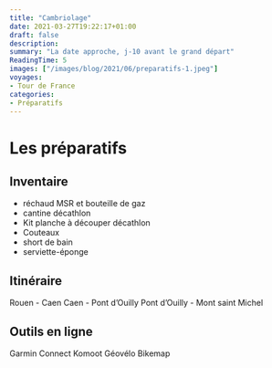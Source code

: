 ```yaml
---
title: "Cambriolage"
date: 2021-03-27T19:22:17+01:00
draft: false
description: 
summary: "La date approche, j-10 avant le grand départ"
ReadingTime: 5
images: ["/images/blog/2021/06/preparatifs-1.jpeg"]
voyages:
- Tour de France
categories:
- Préparatifs
---
```

# Les préparatifs 


## Inventaire
- réchaud MSR et bouteille de gaz
- cantine décathlon
- Kit planche à découper décathlon
- Couteaux
- short de bain
- serviette-éponge

## Itinéraire
Rouen - Caen
Caen - Pont d’Ouilly
Pont d’Ouilly - Mont saint Michel


## Outils en ligne
Garmin Connect
Komoot
Géovélo
Bikemap